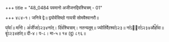 +++
title = "48_0484 पवमानो अजीजनद्दिवश्चित्रम् - 01"

+++
४८४-१। जनित्रे द्वे॥ द्वयोर्वसिष्ठो गायत्री सोमवैश्वानरौ॥

पा꣤वा꣥॥ मा꣡꣯नो। अ꣣जी꣢जा꣣ऽ२३४ना꣥त्। दि꣢व꣡श्चित्राम्। नतन्यतूम्॥ ज्योति꣢र्वैऱश्वा꣡ऽ२३॥ ना꣡ऽ२᳐रा꣣ऽ२३४औ꣥꣯हो꣯वा॥ बॄ꣣ऽ२३४हा꣥त्॥ दी-४। प-८। मा-५॥ १४ (दु) ८९६॥